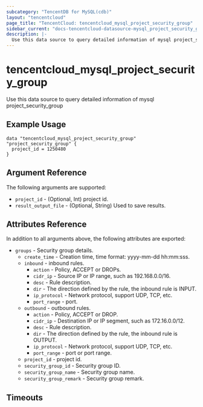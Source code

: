 ```yaml
---
subcategory: "TencentDB for MySQL(cdb)"
layout: "tencentcloud"
page_title: "TencentCloud: tencentcloud_mysql_project_security_group"
sidebar_current: "docs-tencentcloud-datasource-mysql_project_security_group"
description: |-
  Use this data source to query detailed information of mysql project_security_group
---
```


# tencentcloud_mysql_project_security_group

Use this data source to query detailed information of mysql project_security_group

## Example Usage

```hcl
data "tencentcloud_mysql_project_security_group" "project_security_group" {
  project_id = 1250480
}
```

## Argument Reference

The following arguments are supported:

* `project_id` - (Optional, Int) project id.
* `result_output_file` - (Optional, String) Used to save results.

## Attributes Reference

In addition to all arguments above, the following attributes are exported:

* `groups` - Security group details.
  * `create_time` - Creation time, time format: yyyy-mm-dd hh:mm:sss.
  * `inbound` - inbound rules.
    * `action` - Policy, ACCEPT or DROPs.
    * `cidr_ip` - Source IP or IP range, such as 192.168.0.0/16.
    * `desc` - Rule description.
    * `dir` - The direction defined by the rule, the inbound rule is INPUT.
    * `ip_protocol` - Network protocol, support UDP, TCP, etc.
    * `port_range` - port.
  * `outbound` - outbound rules.
    * `action` - Policy, ACCEPT or DROP.
    * `cidr_ip` - Destination IP or IP segment, such as 172.16.0.0/12.
    * `desc` - Rule description.
    * `dir` - The direction defined by the rule, the inbound rule is OUTPUT.
    * `ip_protocol` - Network protocol, support UDP, TCP, etc.
    * `port_range` - port or port range.
  * `project_id` - project id.
  * `security_group_id` - Security group ID.
  * `security_group_name` - Security group name.
  * `security_group_remark` - Security group remark.


## Timeouts

<no value>


